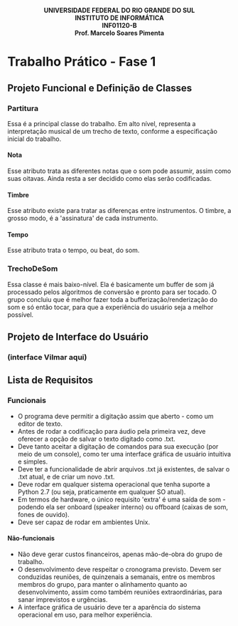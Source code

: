 <p align="center">
  <b>UNIVERSIDADE FEDERAL DO RIO GRANDE DO SUL</b><br>
  <b>INSTITUTO DE INFORMÁTICA</b><br>
  <b>INF01120-B</b><br>
  <b>Prof. Marcelo Soares Pimenta</b><br>
</p>

# Trabalho Prático - Fase 1

## Projeto Funcional e Definição de Classes

### Partitura
Essa é a principal classe do trabalho. Em alto nível, representa a interpretação musical de um trecho de texto, conforme a especificação inicial do trabalho.

#### Nota
Esse atributo trata as diferentes notas que o som pode assumir, assim como suas oitavas. Ainda resta a ser decidido como elas serão codificadas.

#### Timbre
Esse atributo existe para tratar as diferenças entre instrumentos. O timbre, a grosso modo, é a 'assinatura' de cada instrumento.

#### Tempo
Esse atributo trata o tempo, ou beat, do som.

### TrechoDeSom
Essa classe é mais baixo-nível. Ela é basicamente um buffer de som já processado pelos algoritmos de conversão e pronto para ser tocado. O grupo concluiu que é melhor fazer toda a bufferização/renderização do som e só então tocar, para que a experiência do usuário seja a melhor possível.

## Projeto de Interface do Usuário

### (interface Vilmar aqui)

## Lista de Requisitos

### Funcionais

- O programa deve permitir a digitação assim que aberto - como um editor de texto.
- Antes de rodar a codificação para áudio pela primeira vez, deve oferecer a opção de salvar o texto digitado como .txt.
- Deve tanto aceitar a digitação de comandos para sua execução (por meio de um console), como ter uma interface gráfica de usuário intuitiva e simples.
- Deve ter a funcionalidade de abrir arquivos .txt já existentes, de salvar o .txt atual, e de criar um novo .txt.
- Deve rodar em qualquer sistema operacional que tenha suporte a Python 2.7 (ou seja, praticamente em qualquer SO atual).
- Em termos de hardware, o único requisito 'extra' é uma saída de som - podendo ela ser onboard (speaker interno) ou offboard (caixas de som, fones de ouvido).
- Deve ser capaz de rodar em ambientes Unix.


#### Não-funcionais
- Não deve gerar custos financeiros, apenas mão-de-obra do grupo de trabalho.
- O desenvolvimento deve respeitar o cronograma previsto. Devem ser conduzidas reuniões, de quinzenais a semanais, entre os membros membros do grupo, para manter o alinhamento quanto ao desenvolvimento, assim como também reuniões extraordinárias, para sanar imprevistos e urgências.
- A interface gráfica de usuário deve ter a aparência do sistema operacional em uso, para melhor experiência.
